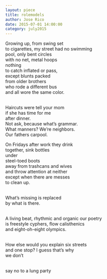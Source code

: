 ```yaml
---
layout: piece
title: rolemodels
author: Jose Rico
date: 2015-07-01 14:00:00
category: july2015
---
```

<p>Growing up, from swing set<br>
to cigarettes, my street had no swimming<br>
pool, only bent circles<br>
with no net, metal hoops<br>
nothing<br>
to catch inflated or pass,<br>
except blunts packed<br>
from older brothers<br>
who rode a different bus<br>
and all wore the same color.<br><br>

Haircuts were tell your mom<br>
if she has time for me<br>
after dinner.<br>
Not ask, because what’s grammar.<br>
What manners? We’re neighbors.<br>
Our fathers carpool.<br>

On Fridays after work they drink<br>
together, sink bottles <br>
under<br>
steel-toed boots<br>
away from trashcans and wives<br>
and throw attention at neither<br>
except when there are messes<br>
to clean up.<br><br>

What’s missing is replaced<br>
by what is there. <br><br>

A living beat, rhythmic and organic our poetry<br>
is freestyle cyphers, flow calisthenics<br>
and eight-oh-eight olympics.<br><br>

How else would you explain six streets<br>
and one stop? I guess that’s why<br>
we don’t<br><br>

say no to a lung party</p><br>